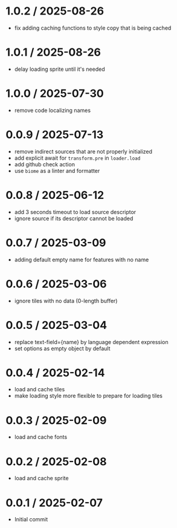 
1.0.2 / 2025-08-26
==================

 * fix adding caching functions to style copy that is being cached

1.0.1 / 2025-08-26
==================

 * delay loading sprite until it's needed

1.0.0 / 2025-07-30
==================

 * remove code localizing names

0.0.9 / 2025-07-13
==================

 * remove indirect sources that are not properly initialized
 * add explicit await for `transform.pre` in `loader.load`
 * add github check action
 * use `biome` as a linter and formatter

0.0.8 / 2025-06-12
==================

 * add 3 seconds timeout to load source descriptor
 * ignore source if its descriptor cannot be loaded

0.0.7 / 2025-03-09
==================

 * adding default empty name for features with no name

0.0.6 / 2025-03-06
==================

 * ignore tiles with no data (0-length buffer)

0.0.5 / 2025-03-04
==================

 * replace text-field={name} by language dependent expression
 * set options as empty object by default

0.0.4 / 2025-02-14
==================

 * load and cache tiles
 * make loading style more flexible to prepare for loading tiles

0.0.3 / 2025-02-09
==================

 * load and cache fonts

0.0.2 / 2025-02-08
==================

 * load and cache sprite

0.0.1 / 2025-02-07
==================

 * Initial commit
